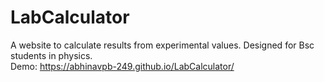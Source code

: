 # LabCalculator
A website to calculate results from experimental values. Designed for Bsc students in physics.
<br>Demo: https://abhinavpb-249.github.io/LabCalculator/
